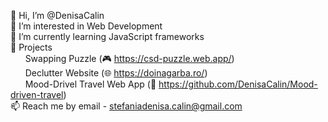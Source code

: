 👋 Hi, I’m @DenisaCalin</br>
👀 I’m interested in Web Development</br>
🌱 I’m currently learning JavaScript frameworks</br>
💼 Projects</br>
&nbsp;&nbsp;&nbsp;&nbsp;&nbsp; Swapping Puzzle (🎮 https://csd-puzzle.web.app/)</br>
&nbsp;&nbsp;&nbsp;&nbsp;&nbsp; Declutter Website (🌐 https://doinagarba.ro/)</br>
&nbsp;&nbsp;&nbsp;&nbsp;&nbsp; Mood-Drivel Travel Web App (📜 https://github.com/DenisaCalin/Mood-driven-travel)</br>
📫 Reach me by email - stefaniadenisa.calin@gmail.com</br>
